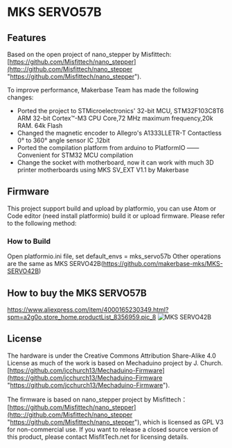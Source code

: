 # MKS SERVO57B
## Features
Based on the open project of nano_stepper by Misfittech:[https://github.com/Misfittech/nano_stepper](http:://github.com/Misfittech/nano_stepper "https://github.com/Misfittech/nano_stepper").

To improve performance, Makerbase Team has made the following changes:

- Ported the project to STMicroelectronics' 32-bit MCU, STM32F103C8T6 ARM 32-bit Cortex™-M3 CPU Core,72 MHz maximum frequency,20k RAM. 64k Flash
- Changed the magnetic encoder to Allegro's A1333LLETR-T Contactless 0° to 360° angle sensor IC ,12bit
- Ported the compilation platform from arduino to PlatformIO —— Convenient  for STM32 MCU compilation
- Change the socket with motherboard, now it can work with much 3D printer motherboards using MKS SV_EXT V1.1 by Makerbase



## Firmware
  This project support build and upload by platformio, you can use Atom or Code editor (need install platformio) build it or upload  firmware. Please refer to the following method:
### How to Build
  Open platformio.ini file, set default_envs = mks_servo57b
  Other operations are the same as MKS SERVO42B(https://github.com/makerbase-mks/MKS-SERVO42B)  

## How to buy the MKS SERVO57B  
  https://www.aliexpress.com/item/4000165230349.html?spm=a2g0o.store_home.productList_8356959.pic_8
![MKS SERVO42B](https://github.com/makerbase-mks/MKS-SERVO57B/blob/master/Picture/SERVO57B.png "MKS SERVO57B")

## License
The hardware is under the Creative Commons Attribution Share-Alike 4.0 License as much of the work is based on Mechaduino project by J. Church.
 [https://github.com/jcchurch13/Mechaduino-Firmware](https://github.com/jcchurch13/Mechaduino-Firmware "https://github.com/jcchurch13/Mechaduino-Firmware"). 

The firmware is based on nano_stepper project by Misfittech：[https://github.com/Misfittech/nano_stepper](http:://github.com/Misfittech/nano_stepper "https://github.com/Misfittech/nano_stepper"), which is licensed as GPL V3 for non-commercial use. If you want to release a closed source version of this product, please contact MisfitTech.net for licensing details.
  

